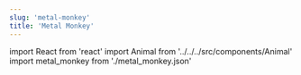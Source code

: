 ```yaml
---
slug: 'metal-monkey'
title: 'Metal Monkey'
---
```

    
import React from 'react'
import Animal from '../../../src/components/Animal'
import metal_monkey from './metal_monkey.json'
    
<Animal data={metal_monkey} />
